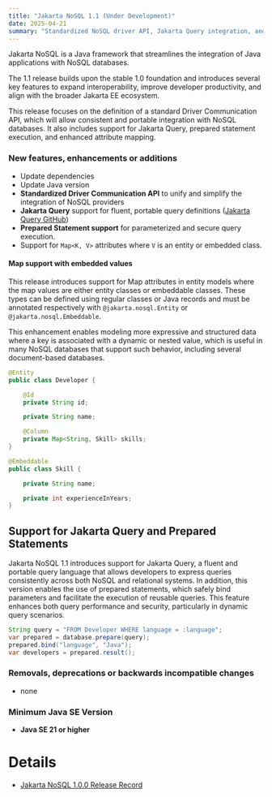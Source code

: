 ```yaml
---
title: "Jakarta NoSQL 1.1 (Under Development)"
date: 2025-04-21
summary: "Standardized NoSQL driver API, Jakarta Query integration, and advanced mapping support"
---
```


Jakarta NoSQL is a Java framework that streamlines the integration of Java applications with NoSQL databases.

The 1.1 release builds upon the stable 1.0 foundation and introduces several key features to expand interoperability, improve developer productivity, and align with the broader Jakarta EE ecosystem.

This release focuses on the definition of a standard Driver Communication API, which will allow consistent and portable integration with NoSQL databases. It also includes support for Jakarta Query, prepared statement execution, and enhanced attribute mapping.

### New features, enhancements or additions

* Update dependencies
* Update Java version
* **Standardized Driver Communication API** to unify and simplify the integration of NoSQL providers
* **Jakarta Query** support for fluent, portable query definitions ([Jakarta Query GitHub](https://github.com/jakartaee/query))
* **Prepared Statement support** for parameterized and secure query execution.
* Support for `Map<K, V>` attributes where `V` is an entity or embedded class.



#### Map support with embedded values

This release introduces support for Map attributes in entity models where the map values are either entity classes or embeddable classes. These types can be defined using regular classes or Java records and must be annotated respectively with `@jakarta.nosql.Entity` or `@jakarta.nosql.Embeddable`.

This enhancement enables modeling more expressive and structured data where a key is associated with a dynamic or nested value, which is useful in many NoSQL databases that support such behavior, including several document-based databases.


```java
@Entity
public class Developer {

    @Id
    private String id;

    private String name;

    @Column
    private Map<String, Skill> skills;
}

@Embeddable
public class Skill {

    private String name;

    private int experienceInYears;
}

```

##  Support for Jakarta Query and Prepared Statements

Jakarta NoSQL 1.1 introduces support for Jakarta Query, a fluent and portable query language that allows developers to express queries consistently across both NoSQL and relational systems. In addition, this version enables the use of prepared statements, which safely bind parameters and facilitate the execution of reusable queries. This feature enhances both query performance and security, particularly in dynamic query scenarios.

```java
String query = "FROM Developer WHERE language = :language";
var prepared = database.prepare(query);
prepared.bind("language", "Java");
var developers = prepared.result();
```

### Removals, deprecations or backwards incompatible changes

* none 

### Minimum Java SE Version
<!-- Specify the minimum required Java SE version for this specification -->
* **Java SE 21 or higher**

# Details

* [Jakarta NoSQL 1.0.0 Release Record](https://projects.eclipse.org/projects/ee4j.nosql/releases/1.0.0)
